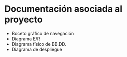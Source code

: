 # Documentación asociada al proyecto

- Boceto gráfico de navegación
- Diagrama E/R
- Diagrama físico de BB.DD.
- Diagrama de despliegue
